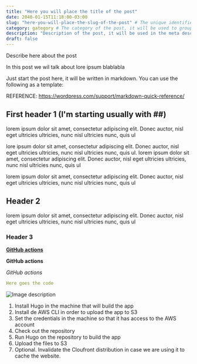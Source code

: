 ```yaml
---
title: "Here you will place the title of the post"
date: 2040-01-15T11:18:00-03:00
slug: "here-you-will-place-the-slug-of-the-post" # The unique identifier of the post in the URL, if you place a new slug the URL will change, i this case it would be https://caiogomes.me/posts/here-you-will-place-the-slug-of-the-post/
category: gategory # The category of the post, it will be used to group posts in the same category. Not using for now
description: "Description of the post, it will be used in the meta description of the post"
draft: false
---
```


Describe here about the post

In this post we wil talk about lore ipsum blablabla

Just start the post here, it will be written in markdown. You can use the following as a template:

REFERENCE: https://wordpress.com/support/markdown-quick-reference/

<!-- Paragraphs and headers (if necessary) -->
## First header 1 (I'm starting usually with ##)
lorem ipsum dolor sit amet, consectetur adipiscing elit. Donec auctor, nisl eget ultricies ultricies, nunc nisl ultricies nunc, quis ul

lore ipsum dolor sit amet, consectetur adipiscing elit. Donec auctor, nisl eget ultricies ultricies, nunc nisl ultricies nunc, quis ul. lorem ipsum dolor sit amet, consectetur adipiscing elit. Donec auctor, nisl eget ultricies ultricies, nunc nisl ultricies nunc, quis ul

lorem ipsum dolor sit amet, consectetur adipiscing elit. Donec auctor, nisl eget ultricies ultricies, nunc nisl ultricies nunc, quis ul

## Header 2
lorem ipsum dolor sit amet, consectetur adipiscing elit. Donec auctor, nisl eget ultricies ultricies, nunc nisl ultricies nunc, quis ul

### Header 3

<!-- Make a link -->
[**GitHub actions**](https://docs.github.com/en/actions/quickstart)

<!-- Bold -->
**GitHub actions**

<!-- Italic -->
*GitHub actions*

<!-- Code -->
```yml
Here goes the code
```

<!-- Image -->
![Image description](images/image.png)

<!-- ordered list -->
1. Install Hugo in the machine that will build the app
2. Install de AWS CLI in order to upload the app to S3
3. Set the credentials in the machine so that it has access to the AWS account
4. Check out the repository
5. Run Hugo on the repository to build the app
6. Upload the files to S3
7. Optional. Invalidate the Cloufront distribution in case we are using it to cache the website.

